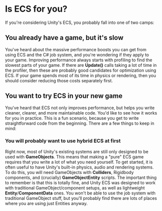 # Is ECS for you?

If you're considering Unity's ECS, you probably fall into one of two camps:

## You already have a game, but it's slow

You've heard about the massive performance boosts you can get from using ECS and the C# job system, and you're wondering if they apply to your game. Improving performance always starts with profiling to find the slowest parts of your game. If there are __Update()__ calls taking a lot of time in the profiler, then these are probably good candidates for optimization using ECS. If your game spends most of its time in physics or rendering, then you should consider reducing those costs separately first. 

## You want to try ECS in your new game

You've heard that ECS not only improves performance, but helps you write cleaner, clearer, and more maintainable code. You'd like to see how it works for you in practice.
This is a fun scenario, because you get to write straightforward code from the beginning. There are a few things to keep in mind:

### You will probably want to use hybrid ECS at first

Right now, most of Unity's existing systems are still only designed to be used with __GameObjects__. This means that making a "pure" ECS game requires that you write a lot of what you need yourself. To get started, it is often useful to have Unity's built-in physics, audio and rendering systems. To do this, you will need GameObjects with __Colliders__, Rigidbody components, and (crucially) __GameObjectEntity__ scripts.
The important thing to remember is that this is totally fine, and Unity ECS was designed to work with traditional GameObject/component setups, as well as lightweight __Entity__/__ComponentData__ ones. You won't be able to use the job system with traditional GameObject stuff, but you'll probably find there are lots of places where you are using just Entities anyway.
